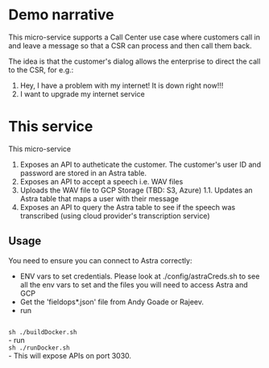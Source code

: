 # Demo narrative

This micro-service supports a Call Center use case where customers call in and leave a message so that a CSR can process
and then call them back.

The idea is that the customer's dialog allows the enterprise to direct the call to the CSR, for e.g.:

1. Hey, I have a problem with my internet!  It is down right now!!!
1. I want to upgrade my internet service


# This service

This micro-service 

1. Exposes an API to autheticate the customer.  The customer's user ID and password are stored in an Astra table.
1. Exposes an API to accept a speech i.e. WAV files
1. Uploads the WAV file to GCP Storage (TBD: S3, Azure)
1.1. Updates an Astra table that maps a user with their message
1. Exposes an API to query the Astra table to see if the speech was transcribed 
(using cloud provider's transcription service)


## Usage

You need to ensure you can connect to Astra correctly:

- ENV vars to set credentials.  Please look at ./config/astraCreds.sh to see all the env vars to set and the files you
will need to access Astra and GCP
- Get the 'fieldops*.json' file from Andy Goade or Rajeev.
- run 
<code>
sh ./buildDocker.sh
</code>
- run
<code>
sh ./runDocker.sh
</code>
- This will expose APIs on port 3030.


